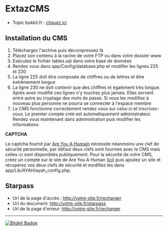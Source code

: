 ExtazCMS
========
 - Topic bukkit.fr : [cliquez ici](http://www.bukkit.fr/index.php/topic/15381-107-extazcms-un-v%C3%A9ritable-site-pour-votre-serveur-minecraft/)

Installation du CMS
-------------------
 1. Téléchargez l'archive puis décompressez là
 2. Placez son contenu à la racine de votre FTP ou dans votre dossier www
 3. Exécutez le fichier tables.sql dans votre base de données
 4. Rendez vous dans app/Config/database.php et modifier les lignes 225 et 230
 5. La ligne 225 doit être composée de chiffres ou de lettres et être extrêmement longue
 6. La ligne 230 ne doit contenir que des chiffres et également très longue.  Après avoir modifié ces lignes n'y touchez plus jamais. Elles servent entre autre au cryptage des mots de passe. Si vous les modifiez à nouveau plus personne ne pourra se connecter à l'espace membre
 7. Le CMS fonctionne correctement rendez vous sur celui-ci et inscrivez-vous. Le premier compte créé est automatiquement administrateur. Rendez vous maintenant dans administration puis modifier les informations

**CAPTCHA**

Le captcha fournit par [Are You A Humain](http://areyouahuman.com/)    nécessite néanmoins une clef de sécurité personnelle, par défaut deux    clefs sont fournies avec le CMS mais celles-ci sont disponibles    publiquement. Pour la sécurité de votre CMS, créez un compte sur le    site de Are You A Human    ([ici](http://portal.areyouahuman.com/signup/basic)) puis ajoutez un    site et récupérez vos deux clefs de sécurité et modifiez les dans    app/Lib/AYAH/ayah_config.php.

Starpass
--------
 - Url de la page d'accès : http://votre-site.fr/recharger
 - Url du document: http://votre-site.fr/starpass
 - Url de la page d'erreur: http://votre-site.fr/recharger

----------

[![Bitdeli Badge](https://d2weczhvl823v0.cloudfront.net/MrSaooty/extazcms/trend.png)](https://bitdeli.com/free "Bitdeli Badge")

